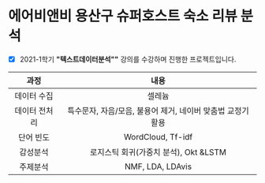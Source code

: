 # 에어비앤비 용산구 슈퍼호스트 숙소 리뷰 분석

- [X] 2021-1학기 **"텍스트데이터분석""** 강의를 수강하며 진행한 프로젝트입니다.


|과정|내용|
|:---:|:---:|
|데이터 수집|셀레늄|
|데이터 전처리|특수문자, 자음/모음, 불용어 제거, 네이버 맞춤법 교정기 활용|
|단어 빈도|WordCloud, Tf-idf|
|감성분석|로지스틱 회귀(가중치 분석), Okt &LSTM|
|주제분석|NMF, LDA, LDAvis| 

